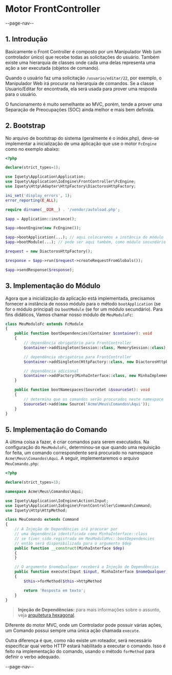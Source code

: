 # Motor FrontController

--page-nav--

## 1. Introdução

Basicamente o Front Controller é composto por um Manipulador Web (um controlador
único) que recebe todas as solicitações do usuário. Também existe uma hierarquia
de classes onde cada uma delas representa uma ação a ser executada (objetos de comando).

Quando o usuário faz uma solicitação `/usuario/editar/22`, por exemplo, o Manipulador Web
irá procurar na hierarquia de comandos. Se a classe Usuario/Editar for encontrada,
ela será usada para prover uma resposta para o usuário.

O funcionamento é muito semelhante ao MVC, porém, tende a prover uma Separação de
Preocupações (SOC) ainda melhor e mais bem definida.

## 2. Bootstrap

No arquivo de bootstrap do sistema (geralmente é o index.php), deve-se implementar
a inicialização de uma aplicação que use o motor `FcEngine` como no exemplo abaixo:

```php
<?php

declare(strict_types=1);

use Iquety\Application\Application;
use Iquety\Application\IoEngine\FrontController\FcEngine;
use Iquety\Http\Adapter\HttpFactory\DiactorosHttpFactory;

ini_set('display_errors', 1);
error_reporting(E_ALL);

require dirname(__DIR__) . '/vendor/autoload.php';

$app = Application::instance();

$app->bootEngine(new FcEngine());

$app->bootApplication(...); // aqui colocaremos a instância do módulo
$app->bootModule(...); // pode ser aqui também, como módulo secundário

$request = new DiactorosHttpFactory();

$response = $app->run($request->createRequestFromGlobals());

$app->sendResponse($response);
```

## 3. Implementação do Módulo

Agora que a inicialização da aplicação está implementada, precisamos fornecer a
instância de nosso módulo para o método `bootApplication` (se for o módulo principal)
ou `bootModule` (se for um módulo secundário). Para fins didáticos, Vamos chamar
nosso módulo de `MeuModuloFc`:


```php
class MeuModuloFc extends FcModule
{
    public function bootDependencies(Container $container): void
    {
        // dependência obrigatório para FrontController
        $container->addSingleton(Session::class, MemorySession::class);

        // dependência obrigatório para FrontController
        $container->addSingleton(HttpFactory::class, new DiactorosHttpFactory());

        // dependência adicional
        $container->addFactory(MinhaInterface::class, new MinhaImplementacao());
    }

    public function bootNamespaces(SourceSet &$sourceSet): void
    {
        // determina que os comandos serão procurados neste namespace
        $sourceSet->add(new Source('Acme\Meus\Comandos\Aqui'));
    }
}
```

## 5. Implementação do Comando

A última coisa a fazer, é criar comandos para serem executados. Na configuração
do `MeuModuloFc`, determinou-se que quando uma requisição for feita, um comando
correspondente será procurado no namespace `Acme\Meus\Comandos\Aqui`. A seguir,
implementaremos o arquivo `MeuComando.php`:

```php
<?php

declare(strict_types=1);

namespace Acme\Meus\Comandos\Aqui;

use Iquety\Application\IoEngine\Action\Input;
use Iquety\Application\IoEngine\FrontController\Command\Command;
use Iquety\Http\HttpMethod;

class MeuComando extends Command
{
    // A Injeção de Dependências irá procurar por 
    // uma dependência identificada como MinhaInterface::class
    // se tiver sido registrada em MeuModuloMvc::bootDependencies
    // então será disponibilizada para o argumento $dep
    public function __construct(MinhaInterface $dep)
    {
    }

    // O argumento $nomeQualquer receberá a Injeção de Dependências
    public function execute(Input $input, MinhaInterface $nomeQualquer): string
    {
        $this->forMethod($this->httpMethod

        return 'Resposta em texto';
    }
}
```

> **Injeção de Dependências:** para mais informações sobre o assunto, veja [arquitetura hexagonal](08-arquitetura-hexagonal.md).

Diferente do motor MVC, onde um Controlador pode possuir várias ações, um Comando
possui sempre uma única ação chamada `execute`.

Outra diferença é que, como não existe um roteador, será necessário especificar
qual verbo HTTP estará habilitado a executar o comando. Isso é feito na implementação
do comando, usando o método `forMethod` para definir o verbo adequado.

--page-nav--
